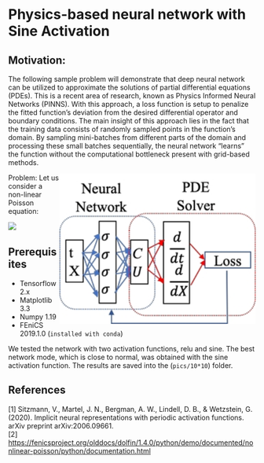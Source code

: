 # Physics-based neural network with Sine Activation
## Motivation: 
The following sample problem will demonstrate that deep neural network can be utilized to approximate the solutions of partial differential equations (PDEs). This is a recent area of research, known as Physics Informed Neural Networks (PINNS). With this approach, a loss function is setup to penalize the fitted function’s deviation from the desired differential operator and boundary conditions. ﻿The main insight of this approach lies in the fact that the training data consists of randomly sampled points in the function’s domain. By sampling mini-batches from different parts of the domain and processing these small batches sequentially, the neural network “learns” the function without the computational bottleneck present with grid-based methods. 

<img src="https://github.com/AryaAftab/Physics-based-neural-network/blob/master/pics/Physics-based%20neural%20network.jpg" width="400" img align="right">

Problem:
Let us consider a non-linear Poisson equation:

<img src="http://www.sciweavers.org/upload/Tex2Img_1616460447/render.png">


## Prerequisites
- Tensorflow 2.x
- Matplotlib 3.3
- Numpy 1.19
- FEniCS 2019.1.0 (``` installed with conda ```)


We tested the network with two activation functions, relu and sine. The best network mode, which is close to normal, was obtained with the sine activation function.
The results are saved into the (``` pics/10*10 ```) folder.

## References
[1] Sitzmann, V., Martel, J. N., Bergman, A. W., Lindell, D. B., & Wetzstein, G. (2020). Implicit neural representations with periodic activation functions. arXiv preprint arXiv:2006.09661.<br />
[2] https://fenicsproject.org/olddocs/dolfin/1.4.0/python/demo/documented/nonlinear-poisson/python/documentation.html
